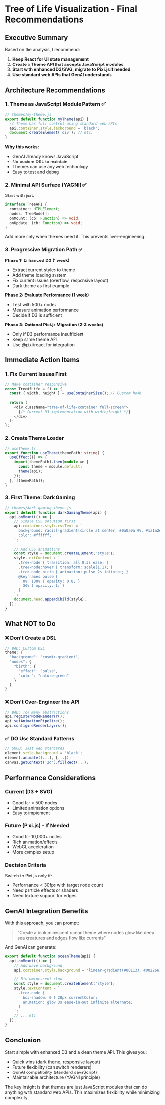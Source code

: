 # Tree of Life Visualization - Final Recommendations

## Executive Summary

Based on the analysis, I recommend:

1. **Keep React for UI state management**
2. **Create a Theme API that accepts JavaScript modules**
3. **Start with enhanced D3/SVG, migrate to Pixi.js if needed**
4. **Use standard web APIs that GenAI understands**

## Architecture Recommendations

### 1. Theme as JavaScript Module Pattern ✅

```javascript
// themes/my-theme.js
export default function myTheme(api) {
  // Theme has full control using standard web APIs
  api.container.style.background = 'black';
  document.createElement('div'); // etc.
}
```

**Why this works:**
- GenAI already knows JavaScript
- No custom DSL to maintain
- Themes can use any web technology
- Easy to test and debug

### 2. Minimal API Surface (YAGNI) ✅

Start with just:
```typescript
interface TreeAPI {
  container: HTMLElement;
  nodes: TreeNode[];
  onMount: (cb: Function) => void;
  onUpdate: (cb: Function) => void;
}
```

Add more only when themes need it. This prevents over-engineering.

### 3. Progressive Migration Path ✅

**Phase 1: Enhanced D3 (1 week)**
- Extract current styles to theme
- Add theme loading system
- Fix current issues (overflow, responsive layout)
- Dark theme as first example

**Phase 2: Evaluate Performance (1 week)**
- Test with 500+ nodes
- Measure animation performance
- Decide if D3 is sufficient

**Phase 3: Optional Pixi.js Migration (2-3 weeks)**
- Only if D3 performance insufficient
- Keep same theme API
- Use @pixi/react for integration

## Immediate Action Items

### 1. Fix Current Issues First
```typescript
// Make container responsive
const TreeOfLife = () => {
  const { width, height } = useContainerSize(); // Custom hook
  
  return (
    <div className="tree-of-life-container full-screen">
      {/* Current D3 implementation with width/height */}
    </div>
  );
};
```

### 2. Create Theme Loader
```typescript
// useTheme.ts
export function useTheme(themePath: string) {
  useEffect(() => {
    import(themePath).then(module => {
      const theme = module.default;
      theme(api);
    });
  }, [themePath]);
}
```

### 3. First Theme: Dark Gaming
```javascript
// themes/dark-gaming-theme.js
export default function darkGamingTheme(api) {
  api.onMount(() => {
    // Simple CSS solution first
    api.container.style.cssText = `
      background: radial-gradient(circle at center, #0a0a0a 0%, #1a1a2e 100%);
      color: #ffffff;
    `;
    
    // Add CSS animations
    const style = document.createElement('style');
    style.textContent = `
      .tree-node { transition: all 0.3s ease; }
      .tree-node:hover { transform: scale(1.1); }
      .tree-node-birth { animation: pulse 2s infinite; }
      @keyframes pulse {
        0%, 100% { opacity: 0.8; }
        50% { opacity: 1; }
      }
    `;
    document.head.appendChild(style);
  });
}
```

## What NOT to Do

### ❌ Don't Create a DSL
```javascript
// BAD: Custom DSL
theme: {
  "background": "cosmic-gradient",
  "nodes": {
    "birth": {
      "effect": "pulse",
      "color": "nature-green"
    }
  }
}
```

### ❌ Don't Over-Engineer the API
```javascript
// BAD: Too many abstractions
api.registerNodeRenderer();
api.setAnimationPipeline();
api.configureRenderLayers();
```

### ✅ DO Use Standard Patterns
```javascript
// GOOD: Just web standards
element.style.background = 'black';
element.animate([...], {...});
canvas.getContext('2d').fillRect(...);
```

## Performance Considerations

### Current (D3 + SVG)
- Good for < 500 nodes
- Limited animation options
- Easy to implement

### Future (Pixi.js) - If Needed
- Good for 10,000+ nodes
- Rich animation/effects
- WebGL acceleration
- More complex setup

### Decision Criteria
Switch to Pixi.js only if:
- Performance < 30fps with target node count
- Need particle effects or shaders
- Need texture support for edges

## GenAI Integration Benefits

With this approach, you can prompt:
> "Create a bioluminescent ocean theme where nodes glow like deep sea creatures and edges flow like currents"

And GenAI can generate:
```javascript
export default function oceanTheme(api) {
  api.onMount(() => {
    // Add wave background
    api.container.style.background = 'linear-gradient(#001133, #002266)';
    
    // Bioluminescent glow
    const style = document.createElement('style');
    style.textContent = `
      .tree-node {
        box-shadow: 0 0 20px currentColor;
        animation: glow 3s ease-in-out infinite alternate;
      }
    `;
    // ... etc
  });
}
```

## Conclusion

Start simple with enhanced D3 and a clean theme API. This gives you:
- Quick wins (dark theme, responsive layout)
- Future flexibility (can switch renderers)
- GenAI compatibility (standard JavaScript)
- Maintainable architecture (YAGNI principle)

The key insight is that themes are just JavaScript modules that can do anything with standard web APIs. This maximizes flexibility while minimizing complexity.
